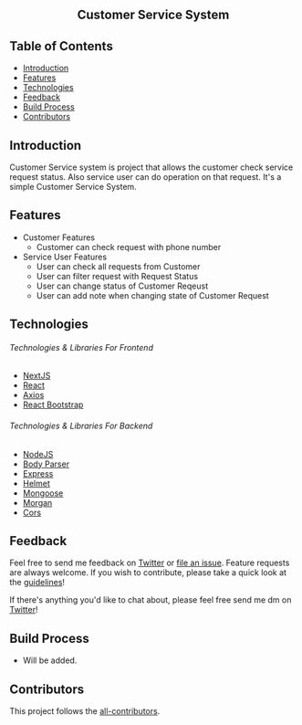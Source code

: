 <h2 align="center"> Customer Service System </h2> 

## Table of Contents

- [Introduction](#introduction)
- [Features](#features)
- [Technologies](#technologies)
- [Feedback](#feedback)
- [Build Process](#build-process)
- [Contributors](#contributors)


## Introduction

Customer Service system is project that allows the customer check service request status. Also service user can do operation on that request. It's a simple Customer Service System.


## Features

- Customer Features    
    - Customer can check request with phone number
- Service User Features
    - User can check all requests from Customer
    - User can filter request with Request Status
    - User can change status of Customer Reqeust
    - User can add note when changing state of Customer Request

## Technologies

###### *Technologies & Libraries For Frontend*

- [NextJS](https://nextjs.org/)
- [React](https://en.reactjs.org/)
- [Axios](https://github.com/axios/axios)
- [React Bootstrap](https://react-bootstrap.github.io/)

###### *Technologies & Libraries For Backend*


- [NodeJS](https://nodejs.org/en/)
- [Body Parser](https://www.npmjs.com/package/body-parser)
- [Express](https://www.npmjs.com/package/express)
- [Helmet](https://www.npmjs.com/package/helmet)
- [Mongoose](https://www.npmjs.com/package/mongoose)
- [Morgan](https://www.npmjs.com/package/morgan)
- [Cors](https://www.npmjs.com/package/cors)


## Feedback

Feel free to send me feedback on [Twitter](https://twitter.com/okandavutcom) or [file an issue](https://github.com/okandavut/customer-service-system/issues/new). Feature requests are always welcome. If you wish to contribute, please take a quick look at the [guidelines](./CONTRIBUTING.md)!

If there's anything you'd like to chat about, please feel free send me dm on [Twitter](https://twitter.com/okandavutcom)!


## Build Process

- Will be added.



## Contributors

This project follows the [all-contributors](https://github.com/kentcdodds/all-contributors).


